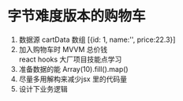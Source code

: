 # 字节难度版本的购物车 

1. 数据源
  cartData 数组 [{id: 1, name:'', price:22.3}]
2. 加入购物车时 MVVM  总价钱  
  react hooks 
大厂项目技能点学习
1. 准备数据的能 Array(10).fill().map()
2. 尽量多用解构来减少jsx 里的代码量 
3. 设计下业务逻辑 